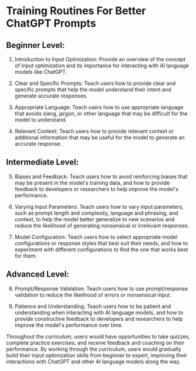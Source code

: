 # Training Routines For Better ChatGPT Prompts

## Beginner Level:

1. Introduction to Input Optimization: Provide an overview of the concept of input optimization and its importance for interacting with AI language models like ChatGPT.

2. Clear and Specific Prompts: Teach users how to provide clear and specific prompts that help the model understand their intent and generate accurate responses.

3. Appropriate Language: Teach users how to use appropriate language that avoids slang, jargon, or other language that may be difficult for the model to understand.

4. Relevant Context: Teach users how to provide relevant context or additional information that may be useful for the model to generate an accurate response.

## Intermediate Level:

5. Biases and Feedback: Teach users how to avoid reinforcing biases that may be present in the model's training data, and how to provide feedback to developers or researchers to help improve the model's performance.

6. Varying Input Parameters: Teach users how to vary input parameters, such as prompt length and complexity, language and phrasing, and context, to help the model better generalize to new scenarios and reduce the likelihood of generating nonsensical or irrelevant responses.

7. Model Configuration: Teach users how to select appropriate model configurations or response styles that best suit their needs, and how to experiment with different configurations to find the one that works best for them.

## Advanced Level:

8. Prompt/Response Validation: Teach users how to use prompt/response validation to reduce the likelihood of errors or nonsensical input.

9. Patience and Understanding: Teach users how to be patient and understanding when interacting with AI language models, and how to provide constructive feedback to developers and researchers to help improve the model's performance over time.

Throughout the curriculum, users would have opportunities to take quizzes, complete practice exercises, and receive feedback and coaching on their performance. By working through the curriculum, users would gradually build their input optimization skills from beginner to expert, improving their interactions with ChatGPT and other AI language models along the way.